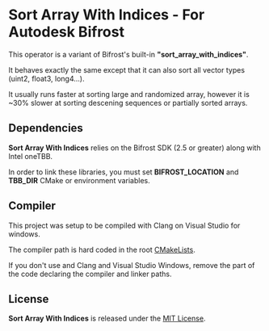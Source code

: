 # Sort Array With Indices - For Autodesk Bifrost

This operator is a variant of Bifrost's built-in **"sort_array_with_indices"**. 

It behaves exactly the same except that it can also sort all vector types (uint2, float3, long4...). 

It usually runs faster at sorting large and randomized array, however it is ~30% slower at sorting descening sequences or partially sorted arrays.

## Dependencies
**Sort Array With Indices** relies on the Bifrost SDK (2.5 or greater) along with Intel oneTBB. 

In order to link these libraries, you must set **BIFROST_LOCATION** and **TBB_DIR** CMake or environment variables.

## Compiler
This project was setup to be compiled with Clang on Visual Studio for windows. 

The compiler path is hard coded in the root [CMakeLists](CMakeLists.txt). 

If you don't use and Clang and Visual Studio Windows, remove the part of the code declaring the compiler and linker paths.

## License
**Sort Array With Indices** is released under the [MIT License](LICENSE.md).
